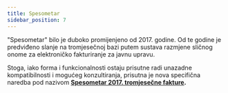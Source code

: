 ```yaml
---
title: Spesometar
sidebar_position: 7
---
```


"Spesometar" bilo je duboko promijenjeno od 2017. godine. Od te godine je predviđeno slanje na tromjesečnoj bazi putem sustava razmjene sličnog onome za elektroničko fakturiranje za javnu upravu.

Stoga, iako forma i funkcionalnosti ostaju prisutne radi unazadne kompatibilnosti i mogućeg konzultiranja, prisutna je nova specifična naredba pod nazivom **[Spesometar 2017. tromjesečne fakture](/docs/finance-area/declarations/declarations/spesometro-2017-quarterly).**






